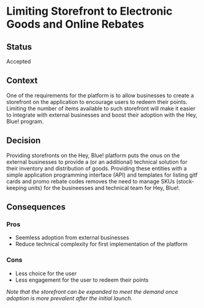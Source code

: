 # Limiting Storefront to Electronic Goods and Online Rebates

## Status
Accepted

## Context
One of the requirements for the platform is to allow businesses to create a storefront on the application to encourage users to redeem their points. Limiting the number of items available to such storefront will make it easier to integrate with external businesses and boost their adoption with the Hey, Blue! program.

## Decision
Providing storefronts on the Hey, Blue! platform puts the onus on the external businesses to provide a (or an additional) technical solution for their inventory and distribution of goods. Providing these entities with a simple application programming interface (API) and templates for listing gitf cards and promo rebate codes removes the need to manage SKUs (stock-keeping units) for the busineesses and technical team for Hey, Blue!.

## Consequences

### Pros
- Seemless adoption from external businesses
- Reduce technical complexity for first implementation of the platform

### Cons
- Less choice for the user
- Less engagement for the user to redeem their points

_Note that the storefront can be expanded to meet the demand once adoption is more prevalent after the initial launch._
